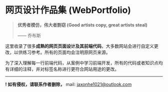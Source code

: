 # 网页设计作品集 (WebPortfolio)



> **优秀者模仿，伟大者剽窃 (Good artists copy, great artists steal)**
>
> —— 乔布斯



这里收录了很多**成熟的网页页面设计及其前端代码**，大多数网站会进行自定义更改，以供练习参考。所有的页面均会注明原网页来源。

为了深入理解每一行前端代码，从案例中学习前端开发，所有的代码或者知识点均有详细的注释，并对标签名称进行更符合网站用途的更改。



---

**! 如有侵权，请联系作者删除，**
mail: jaxonhe1021@outlook.com

